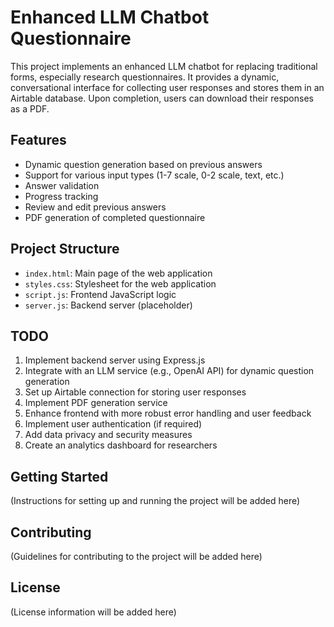 # Enhanced LLM Chatbot Questionnaire

This project implements an enhanced LLM chatbot for replacing traditional forms, especially research questionnaires. It provides a dynamic, conversational interface for collecting user responses and stores them in an Airtable database. Upon completion, users can download their responses as a PDF.

## Features

- Dynamic question generation based on previous answers
- Support for various input types (1-7 scale, 0-2 scale, text, etc.)
- Answer validation
- Progress tracking
- Review and edit previous answers
- PDF generation of completed questionnaire

## Project Structure

- `index.html`: Main page of the web application
- `styles.css`: Stylesheet for the web application
- `script.js`: Frontend JavaScript logic
- `server.js`: Backend server (placeholder)

## TODO

1. Implement backend server using Express.js
2. Integrate with an LLM service (e.g., OpenAI API) for dynamic question generation
3. Set up Airtable connection for storing user responses
4. Implement PDF generation service
5. Enhance frontend with more robust error handling and user feedback
6. Implement user authentication (if required)
7. Add data privacy and security measures
8. Create an analytics dashboard for researchers

## Getting Started

(Instructions for setting up and running the project will be added here)

## Contributing

(Guidelines for contributing to the project will be added here)

## License

(License information will be added here)